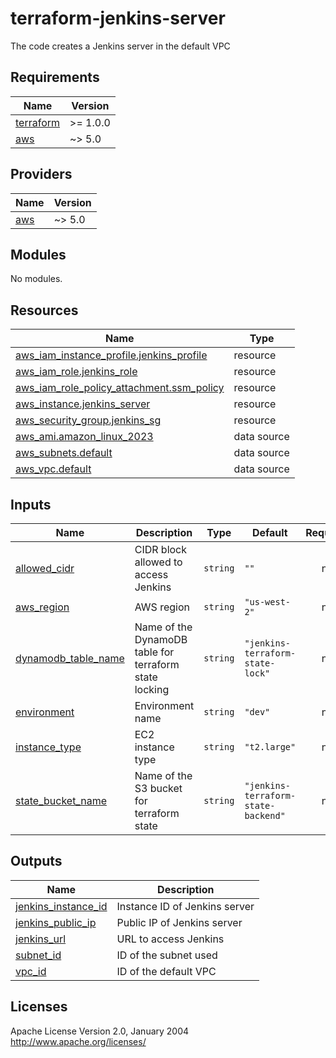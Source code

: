 # terraform-jenkins-server
The code creates a Jenkins server in the default VPC

## Requirements

| Name | Version |
|------|---------|
| <a name="requirement_terraform"></a> [terraform](#requirement\_terraform) | >= 1.0.0 |
| <a name="requirement_aws"></a> [aws](#requirement\_aws) | ~> 5.0 |

## Providers

| Name | Version |
|------|---------|
| <a name="provider_aws"></a> [aws](#provider\_aws) | ~> 5.0 |

## Modules

No modules.

## Resources

| Name | Type |
|------|------|
| [aws_iam_instance_profile.jenkins_profile](https://registry.terraform.io/providers/hashicorp/aws/latest/docs/resources/iam_instance_profile) | resource |
| [aws_iam_role.jenkins_role](https://registry.terraform.io/providers/hashicorp/aws/latest/docs/resources/iam_role) | resource |
| [aws_iam_role_policy_attachment.ssm_policy](https://registry.terraform.io/providers/hashicorp/aws/latest/docs/resources/iam_role_policy_attachment) | resource |
| [aws_instance.jenkins_server](https://registry.terraform.io/providers/hashicorp/aws/latest/docs/resources/instance) | resource |
| [aws_security_group.jenkins_sg](https://registry.terraform.io/providers/hashicorp/aws/latest/docs/resources/security_group) | resource |
| [aws_ami.amazon_linux_2023](https://registry.terraform.io/providers/hashicorp/aws/latest/docs/data-sources/ami) | data source |
| [aws_subnets.default](https://registry.terraform.io/providers/hashicorp/aws/latest/docs/data-sources/subnets) | data source |
| [aws_vpc.default](https://registry.terraform.io/providers/hashicorp/aws/latest/docs/data-sources/vpc) | data source |

## Inputs

| Name | Description | Type | Default | Required |
|------|-------------|------|---------|:--------:|
| <a name="input_allowed_cidr"></a> [allowed\_cidr](#input\_allowed\_cidr) | CIDR block allowed to access Jenkins | `string` | `""` | no |
| <a name="input_aws_region"></a> [aws\_region](#input\_aws\_region) | AWS region | `string` | `"us-west-2"` | no |
| <a name="input_dynamodb_table_name"></a> [dynamodb\_table\_name](#input\_dynamodb\_table\_name) | Name of the DynamoDB table for terraform state locking | `string` | `"jenkins-terraform-state-lock"` | no |
| <a name="input_environment"></a> [environment](#input\_environment) | Environment name | `string` | `"dev"` | no |
| <a name="input_instance_type"></a> [instance\_type](#input\_instance\_type) | EC2 instance type | `string` | `"t2.large"` | no |
| <a name="input_state_bucket_name"></a> [state\_bucket\_name](#input\_state\_bucket\_name) | Name of the S3 bucket for terraform state | `string` | `"jenkins-terraform-state-backend"` | no |

## Outputs

| Name | Description |
|------|-------------|
| <a name="output_jenkins_instance_id"></a> [jenkins\_instance\_id](#output\_jenkins\_instance\_id) | Instance ID of Jenkins server |
| <a name="output_jenkins_public_ip"></a> [jenkins\_public\_ip](#output\_jenkins\_public\_ip) | Public IP of Jenkins server |
| <a name="output_jenkins_url"></a> [jenkins\_url](#output\_jenkins\_url) | URL to access Jenkins |
| <a name="output_subnet_id"></a> [subnet\_id](#output\_subnet\_id) | ID of the subnet used |
| <a name="output_vpc_id"></a> [vpc\_id](#output\_vpc\_id) | ID of the default VPC |

## Licenses
Apache License
Version 2.0, January 2004
http://www.apache.org/licenses/
